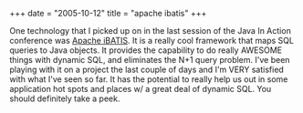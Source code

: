 +++
date = "2005-10-12"
title = "apache ibatis"
+++

One technology that I picked up on in the last session of the Java In Action conference was [Apache iBATIS](http://ibatis.apache.org/). It is a really cool framework that maps SQL queries to Java objects. It provides the capability to do really AWESOME things with dynamic SQL, and eliminates the N+1 query problem. I've been playing with it on a project the last couple of days and I'm VERY satisfied with what I've seen so far. It has the potential to really help us out in some application hot spots and places w/ a great deal of dynamic SQL. You should definitely take a peek.
